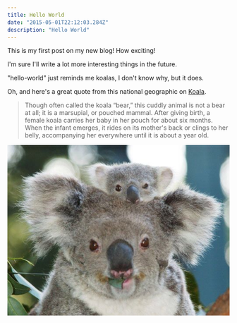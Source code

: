 ```yaml
---
title: Hello World
date: "2015-05-01T22:12:03.284Z"
description: "Hello World"
---
```


This is my first post on my new blog! How exciting!

I'm sure I'll write a lot more interesting things in the future.

"hello-world" just reminds me koalas, I don't know why, but it does.

Oh, and here's a great quote from this national geographic on
[Koala](https://www.nationalgeographic.com/animals/mammals/k/koala/).

> Though often called the koala “bear,” this cuddly animal is not a bear at all; it is a marsupial, or pouched mammal. After giving birth, a female koala carries her baby in her pouch for about six months. When the infant emerges, it rides on its mother's back or clings to her belly, accompanying her everywhere until it is about a year old.

![koala](./koala.jpg)
